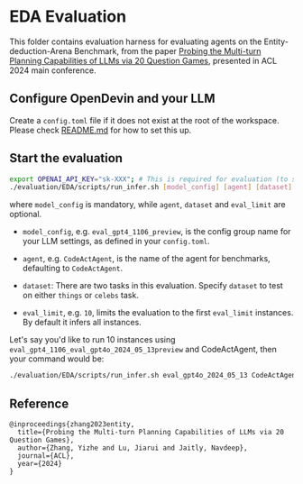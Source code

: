 # EDA Evaluation

This folder contains evaluation harness for evaluating agents on the Entity-deduction-Arena Benchmark, from the paper [Probing the Multi-turn Planning Capabilities of LLMs via 20 Question Games](https://arxiv.org/abs/2310.01468), presented in ACL 2024 main conference.

## Configure OpenDevin and your LLM

Create a `config.toml` file if it does not exist at the root of the workspace. Please check [README.md](../../README.md) for how to set this up.

## Start the evaluation


```bash
export OPENAI_API_KEY="sk-XXX"; # This is required for evaluation (to simulate another party of conversation)
./evaluation/EDA/scripts/run_infer.sh [model_config] [agent] [dataset] [eval_limit]
```

where `model_config` is mandatory, while `agent`, `dataset` and `eval_limit` are optional.

- `model_config`, e.g. `eval_gpt4_1106_preview`, is the config group name for your
LLM settings, as defined in your `config.toml`.

- `agent`, e.g. `CodeActAgent`, is the name of the agent for benchmarks, defaulting
to `CodeActAgent`.

- `dataset`: There are two tasks in this evaluation. Specify `dataset` to test on either `things` or `celebs` task.

- `eval_limit`, e.g. `10`, limits the evaluation to the first `eval_limit` instances. By default it infers all instances.

Let's say you'd like to run 10 instances using `eval_gpt4_1106_eval_gpt4o_2024_05_13preview` and CodeActAgent,
then your command would be:

```bash
./evaluation/EDA/scripts/run_infer.sh eval_gpt4o_2024_05_13 CodeActAgent things
```

## Reference
```
@inproceedings{zhang2023entity,
  title={Probing the Multi-turn Planning Capabilities of LLMs via 20 Question Games},
  author={Zhang, Yizhe and Lu, Jiarui and Jaitly, Navdeep},
  journal={ACL},
  year={2024}
}
```
